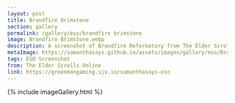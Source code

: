 ```yaml
---
layout: post
title: Brandfire Brimstone
section: gallery
permalink: /gallery/eso/brandfire brimstone
image: Brandfire Brimstone.webp
description: A screenshot of Brandfire Reformatory from The Elder Scrolls Online, taken by Samantha Says.
metaImage: https://samanthasays.github.io/assets/images/gallery/eso/Brandfire Brimstone.webp
tags: ESO Screenshot
from: The Elder Scrolls Online
link: https://greenmangaming.sjv.io/samanthasays-eso
---
```

{% include imageGallery.html %}